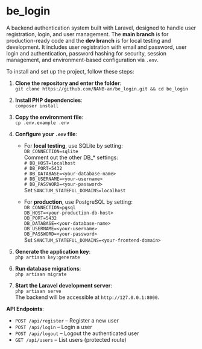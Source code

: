 # be_login

A backend authentication system built with Laravel, designed to handle user registration, login, and user management. The **main branch** is for production-ready code and the **dev branch** is for local testing and development. It includes user registration with email and password, user login and authentication, password hashing for security, session management, and environment-based configuration via `.env`.

To install and set up the project, follow these steps:

1. **Clone the repository and enter the folder**:  
   `git clone https://github.com/NANB-an/be_login.git && cd be_login`

2. **Install PHP dependencies**:  
   `composer install`

3. **Copy the environment file**:  
   `cp .env.example .env`

4. **Configure your `.env` file**:  
   - For **local testing**, use SQLite by setting:  
     `DB_CONNECTION=sqlite`  
     Comment out the other DB_* settings:  
     `# DB_HOST=localhost`  
     `# DB_PORT=5432`  
     `# DB_DATABASE=<your-database-name>`  
     `# DB_USERNAME=<your-username>`  
     `# DB_PASSWORD=<your-password>`  
     Set `SANCTUM_STATEFUL_DOMAINS=localhost`
     
   - For **production**, use PostgreSQL by setting:  
     `DB_CONNECTION=pgsql`  
     `DB_HOST=<your-production-db-host>`  
     `DB_PORT=5432`  
     `DB_DATABASE=<your-database-name>`  
     `DB_USERNAME=<your-username>`  
     `DB_PASSWORD=<your-password>`  
     Set `SANCTUM_STATEFUL_DOMAINS=<your-frontend-domain>`

5. **Generate the application key**:  
   `php artisan key:generate`

6. **Run database migrations**:  
   `php artisan migrate`

7. **Start the Laravel development server**:  
   `php artisan serve`  
   The backend will be accessible at `http://127.0.0.1:8000`.

**API Endpoints**:  
- `POST /api/register` – Register a new user  
- `POST /api/login` – Login a user  
- `POST /api/logout` – Logout the authenticated user  
- `GET /api/users` – List users (protected route)  



